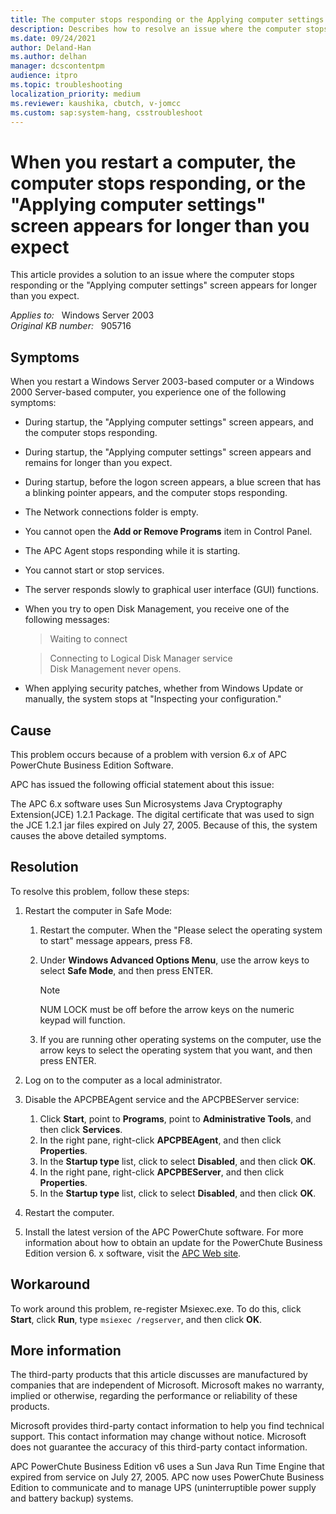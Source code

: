 ```yaml
---
title: The computer stops responding or the Applying computer settings screen appears for longer than you expect
description: Describes how to resolve an issue where the computer stops responding or the Applying computer settings screen appears for longer than you expect.
ms.date: 09/24/2021
author: Deland-Han
ms.author: delhan
manager: dcscontentpm
audience: itpro
ms.topic: troubleshooting
localization_priority: medium
ms.reviewer: kaushika, cbutch, v-jomcc
ms.custom: sap:system-hang, csstroubleshoot
---
```

# When you restart a computer, the computer stops responding, or the "Applying computer settings" screen appears for longer than you expect

This article provides a solution to an issue where the computer stops responding or the "Applying computer settings" screen appears for longer than you expect.

_Applies to:_ &nbsp; Windows Server 2003  
_Original KB number:_ &nbsp; 905716

## Symptoms

When you restart a Windows Server 2003-based computer or a Windows 2000 Server-based computer, you experience one of the following symptoms:

- During startup, the "Applying computer settings" screen appears, and the computer stops responding.
- During startup, the "Applying computer settings" screen appears and remains for longer than you expect.
- During startup, before the logon screen appears, a blue screen that has a blinking pointer appears, and the computer stops responding.
- The Network connections folder is empty.
- You cannot open the **Add or Remove Programs** item in Control Panel.
- The APC Agent stops responding while it is starting.
- You cannot start or stop services.
- The server responds slowly to graphical user interface (GUI) functions.
- When you try to open Disk Management, you receive one of the following messages:

    > Waiting to connect
  
    > Connecting to Logical Disk Manager service  
    Disk Management never opens.
- When applying security patches, whether from Windows Update or manually, the system stops at "Inspecting your configuration."

## Cause

This problem occurs because of a problem with version 6.*x* of APC PowerChute Business Edition Software.

APC has issued the following official statement about this issue:

The APC 6.x software uses Sun Microsystems Java Cryptography Extension(JCE) 1.2.1 Package. The digital certificate that was used to sign the JCE 1.2.1 jar files expired on July 27, 2005. Because of this, the system causes the above detailed symptoms.

## Resolution

To resolve this problem, follow these steps:

1. Restart the computer in Safe Mode:

    1. Restart the computer. When the "Please select the operating system to start" message appears, press F8.
    2. Under **Windows Advanced Options Menu**, use the arrow keys to select **Safe Mode**, and then press ENTER.

        > [!NOTE]
        > NUM LOCK must be off before the arrow keys on the numeric keypad will function.
    3. If you are running other operating systems on the computer, use the arrow keys to select the operating system that you want, and then press ENTER.

2. Log on to the computer as a local administrator.
3. Disable the APCPBEAgent service and the APCPBEServer service:
    1. Click **Start**, point to **Programs**, point to **Administrative Tools**, and then click **Services**.
    2. In the right pane, right-click **APCPBEAgent**, and then click **Properties**.
    3. In the **Startup type** list, click to select **Disabled**, and then click **OK**.
    4. In the right pane, right-click **APCPBEServer**, and then click **Properties**.
    5. In the **Startup type** list, click to select **Disabled**, and then click **OK**.
4. Restart the computer.
5. Install the latest version of the APC PowerChute software. For more information about how to obtain an update for the PowerChute Business Edition version 6. x software, visit the [APC Web site](https://www.apc.com/).

## Workaround

To work around this problem, re-register Msiexec.exe. To do this, click **Start**, click **Run**, type `msiexec /regserver`, and then click **OK**.

## More information

The third-party products that this article discusses are manufactured by companies that are independent of Microsoft. Microsoft makes no warranty, implied or otherwise, regarding the performance or reliability of these products.  

Microsoft provides third-party contact information to help you find technical support. This contact information may change without notice. Microsoft does not guarantee the accuracy of this third-party contact information.

APC PowerChute Business Edition v6 uses a Sun Java Run Time Engine that expired from service on July 27, 2005. APC now uses PowerChute Business Edition to communicate and to manage UPS (uninterruptible power supply and battery backup) systems.
